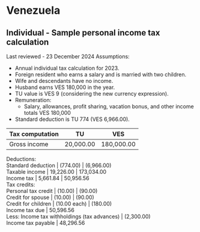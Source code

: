 # Venezuela
## Individual - Sample personal income tax calculation
Last reviewed - 23 December 2024
Assumptions:
  * Annual individual tax calculation for 2023.
  * Foreign resident who earns a salary and is married with two children.
  * Wife and descendants have no income.
  * Husband earns VES 180,000 in the year.
  * TU value is VES 9 (considering the new currency expression).
  * Remuneration: 
    * Salary, allowances, profit sharing, vacation bonus, and other income totals VES 180,000
  * Standard deduction is TU 774 (VES 6,966.00).

Tax computation | TU | VES  
---|---|---  
Gross income | 20,000.00 | 180,000.00  
Deductions:  
Standard deduction |  (774.00) | (6,966.00)  
Taxable income |  19,226.00 |  173,034.00  
Income tax |  5,661.84 |  50,956.56  
Tax credits:  
Personal tax credit | (10.00) | (90.00)  
Credit for spouse | (10.00) | (90.00)  
Credit for children | (10.00 each) | (180.00)  
Income tax due | 50,596.56  
Less: Income tax withholdings (tax advances) | (2,300.00)  
Income tax payable | 48,296.56
